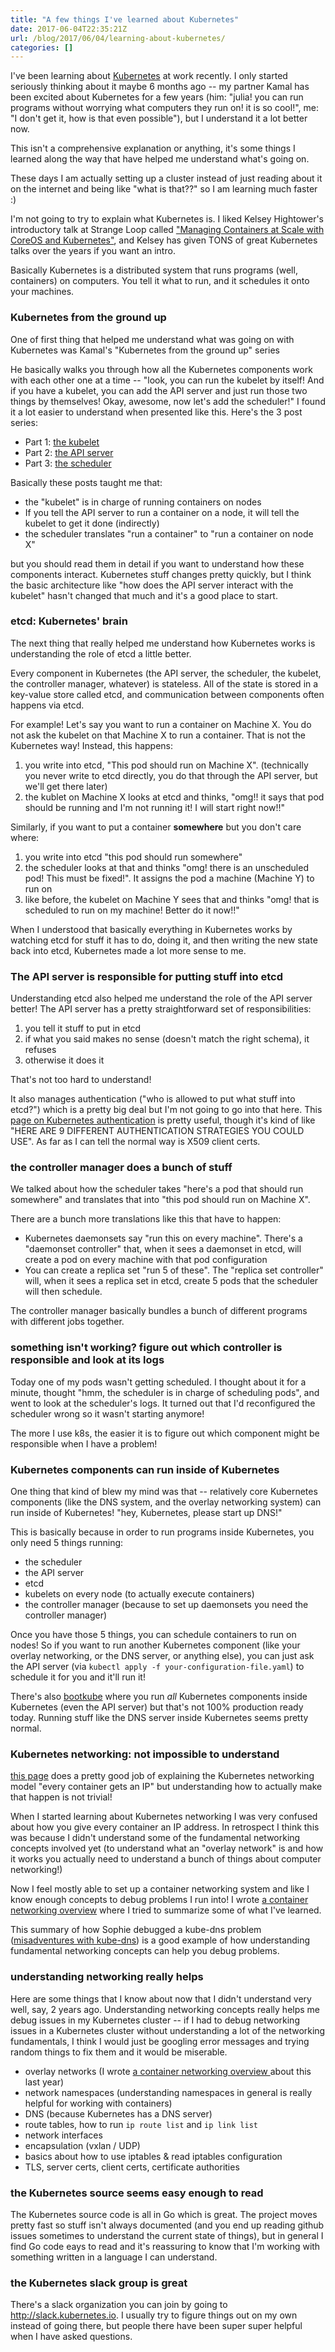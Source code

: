 ```yaml
---
title: "A few things I've learned about Kubernetes"
date: 2017-06-04T22:35:21Z
url: /blog/2017/06/04/learning-about-kubernetes/
categories: []
---
```


I've been learning about [Kubernetes](https://kubernetes.io/) at work recently. I only started
seriously thinking about it maybe 6 months ago -- my partner Kamal has
been excited about Kubernetes for a few years (him: "julia! you can run
programs without worrying what computers they run on! it is so cool!",
me: "I don't get it, how is that even possible"), but I understand it a
lot better now.

This isn't a comprehensive explanation or anything, it's some things
I learned along the way that have helped me understand what's going on.

These days I am actually setting up a cluster instead of just reading
about it on the internet and being like "what is that??" so I am learning
much faster :)

I'm not going to try to explain what Kubernetes is. I liked Kelsey
Hightower's introductory talk at Strange Loop called ["Managing Containers at Scale with CoreOS and Kubernetes"](https://www.youtube.com/watch?v=pozC9rBvAIs), and
Kelsey has given TONS of great Kubernetes talks over the years if you want an intro.

Basically Kubernetes is a distributed system that runs programs
(well, containers) on computers. You tell it what to run, and it
schedules it onto your machines.

### Kubernetes from the ground up

One of first thing that helped me understand what was going on with
Kubernetes was Kamal's "Kubernetes from the ground up" series

He basically walks you through how all the Kubernetes components work
with each other one at a time -- "look, you can run the kubelet by
itself! And if you have a kubelet, you can add the API server and just
run those two things by themselves! Okay, awesome, now let's add the
scheduler!" I found it a lot easier to understand when presented like
this. Here's the 3 post series:

* Part 1: [the kubelet](http://kamalmarhubi.com/blog/2015/08/27/what-even-is-a-kubelet/)
* Part 2: [the API server](http://kamalmarhubi.com/blog/2015/09/06/Kubernetes-from-the-ground-up-the-api-server/)
* Part 3: [the scheduler](http://kamalmarhubi.com/blog/2015/11/17/Kubernetes-from-the-ground-up-the-scheduler/)

Basically these posts taught me that:

* the "kubelet" is in charge of running containers on nodes
* If you tell the API server to run a container on a node, it will tell the kubelet to get it done (indirectly)
* the scheduler translates "run a container" to "run a container on node
  X"

but you should read them in detail if you want to understand how these
components interact. Kubernetes stuff changes pretty quickly, but
I think the basic architecture like "how does the API server interact
with the kubelet" hasn't changed that much and it's a good place to
start.

### etcd: Kubernetes' brain

The next thing that really helped me understand how Kubernetes works is
understanding the role of etcd a little better.

Every component in Kubernetes (the API server, the scheduler, the
kubelet, the controller manager, whatever) is stateless. All of the
state is stored in a key-value store called etcd, and communication
between components often happens via etcd.

For example! Let's say you want to run a container on Machine X. You do not
ask the kubelet on that Machine X to run a container. That is not the
Kubernetes way! Instead, this happens:

1. you write into etcd, "This pod should run on Machine X".
   (technically you never write to etcd directly, you do that through
   the API server, but we'll get there later)
2. the kublet on Machine X looks at etcd and thinks, "omg!! it says that pod should be running and I'm not running it! I will start right now!!"

Similarly, if you want to put a container **somewhere** but you don't
care where:

1. you write into etcd "this pod should run somewhere"
2. the scheduler looks at that and thinks "omg! there is an unscheduled
   pod! This must be fixed!". It assigns the pod a machine (Machine Y) to run on
3. like before, the kubelet on Machine Y sees that and thinks "omg! that is scheduled to run on my machine! Better do it now!!"

When I understood that basically everything in Kubernetes works by
watching etcd for stuff it has to do, doing it, and then writing the new
state back into etcd, Kubernetes made a lot more sense to me.

### The API server is responsible for putting stuff into etcd

Understanding etcd also helped me understand the role of the API server
better! The API server has a pretty straightforward set of
responsibilities:

1. you tell it stuff to put in etcd
2. if what you said makes no sense (doesn't match the right schema),
   it refuses
3. otherwise it does it

That's not too hard to understand!

It also manages authentication ("who is allowed to put what stuff into
etcd?") which is a pretty big deal but I'm not going to go into that
here. This [page on Kubernetes
authentication](https://Kubernetes.io/docs/admin/authentication/) is
pretty useful, though it's kind of like "HERE ARE 9 DIFFERENT
AUTHENTICATION STRATEGIES YOU COULD USE". As far as I can tell the
normal way is X509 client certs.

### the controller manager does a bunch of stuff

We talked about how the scheduler takes "here's a pod that should run
somewhere" and translates that into "this pod should run on Machine X".

There are a bunch more translations like this that have to happen:

* Kubernetes daemonsets say "run this on every machine". There's a "daemonset
  controller" that, when it sees a daemonset in etcd, will create a pod on every
  machine with that pod configuration
* You can create a replica set "run 5 of these". The "replica set
  controller" will, when it sees a replica set in etcd, create 5 pods that the scheduler will
  then schedule.

The controller manager basically bundles a bunch of different
programs with different jobs together.


### something isn't working? figure out which controller is responsible and look at its logs

Today one of my pods wasn't getting scheduled. I thought about it for a
minute, thought "hmm, the scheduler is in charge of scheduling pods",
and went to look at the scheduler's logs. It turned out that I'd
reconfigured the scheduler wrong so it wasn't starting anymore!

The more I use k8s, the easier it is to figure out which component might
be responsible when I have a problem!

### Kubernetes components can run inside of Kubernetes

One thing that kind of blew my mind was that -- relatively core
Kubernetes components (like the DNS system, and the overlay networking
system) can run inside of Kubernetes! "hey, Kubernetes, please start up
DNS!"

This is basically because in order to run programs inside Kubernetes,
you only need 5 things running:

* the scheduler
* the API server
* etcd
* kubelets on every node (to actually execute containers)
* the controller manager (because to set up daemonsets you need the
  controller manager)

Once you have those 5 things, you can schedule containers to run on
nodes! So if you want to run another Kubernetes component (like your
overlay networking, or the DNS server, or anything else), you can just
ask the API server (via `kubectl apply -f your-configuration-file.yaml`)
to schedule it for you and it'll run it!

There's also
[bootkube](https://github.com/Kubernetes-incubator/bootkube) where you
run *all* Kubernetes components inside Kubernetes (even the API server)
but that's not 100% production ready today. Running stuff like the DNS
server inside Kubernetes seems pretty normal.

### Kubernetes networking: not impossible to understand

[this page](https://Kubernetes.io/docs/concepts/cluster-administration/networking/)
does a pretty good job of explaining the Kubernetes networking model
"every container gets an IP" but understanding how to actually make that
happen is not trivial!

When I started learning about Kubernetes networking I was very
confused about how you give every container an IP address. In retrospect I think
this was because I didn't understand some of the fundamental networking
concepts involved yet (to understand what an "overlay network" is and
how it works you actually need to understand a bunch of things about
computer networking!)

Now I feel mostly able to set up a container networking system
and like I know enough concepts to debug problems I run into! I wrote 
[a container networking overview](https://jvns.ca/blog/2016/12/22/container-networking/) where I
tried to summarize some of what I've learned.

This summary of how Sophie debugged a kube-dns problem ([misadventures with kube-dns](http://blog.sophaskins.net/blog/misadventures-with-kube-dns/)) is a good example
of how understanding fundamental networking concepts can help you debug
problems.

### understanding networking really helps


Here are some things that I know about now that I didn't understand very
well, say, 2
years ago. Understanding networking concepts really helps me debug issues in
my Kubernetes cluster -- if I had to debug networking issues in a
Kubernetes cluster without understanding a lot of the networking
fundamentals, I think I would just be googling error messages and trying
random things to fix them and it
would be miserable.

* overlay networks (I wrote [a container networking overview ](https://jvns.ca/blog/2016/12/22/container-networking/) about this last year)
* network namespaces (understanding namespaces in general is really
  helpful for working with containers)
* DNS (because Kubernetes has a DNS server)
* route tables, how to run `ip route list` and `ip link list`
* network interfaces
* encapsulation (vxlan / UDP)
* basics about how to use iptables & read iptables configuration
* TLS, server certs, client certs, certificate authorities

### the Kubernetes source seems easy enough to read

The Kubernetes source code is all in Go which is great. The project
moves pretty fast so stuff isn't always documented (and you end up
reading github issues sometimes to understand the current state of things),
but in general I find Go code eays to read and it's reassuring to know
that I'm working with something written in a language I can
understand.

### the Kubernetes slack group is great

There's a slack organization you can join by going to
http://slack.kubernetes.io. I usually try to figure things out on my own
instead of going there, but people there have been super super helpful
when I have asked questions.
